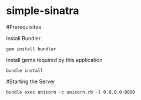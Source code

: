 simple-sinatra
========================

#Prerequisites

Install Bundler

```
gem install bundler
```

Install gems required by this application

```
bundle install
```

#Starting the Server

```
bundle exec unicorn -c unicorn.rb -l 0.0.0.0:8080
```